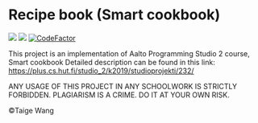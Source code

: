 # Recipe book (Smart cookbook)
![](https://img.shields.io/github/languages/top/xiaoxiaobt/Recipe-book---Studio2)
![](https://img.shields.io/github/license/xiaoxiaobt/Recipe-book---Studio2)
[![CodeFactor](https://www.codefactor.io/repository/github/xiaoxiaobt/recipe-book---studio2/badge/master?s=26dcc4302d2db03cffbe78d35c8e6aaab285191b)](https://www.codefactor.io/repository/github/xiaoxiaobt/recipe-book---studio2/overview/master)

This project is an implementation of Aalto Programming Studio 2 course, Smart cookbook
Detailed description can be found in this link:
https://plus.cs.hut.fi/studio_2/k2019/studioprojekti/232/

ANY USAGE OF THIS PROJECT IN ANY SCHOOLWORK IS STRICTLY FORBIDDEN.
PLAGIARISM IS A CRIME. DO IT AT YOUR OWN RISK.

©Taige Wang


